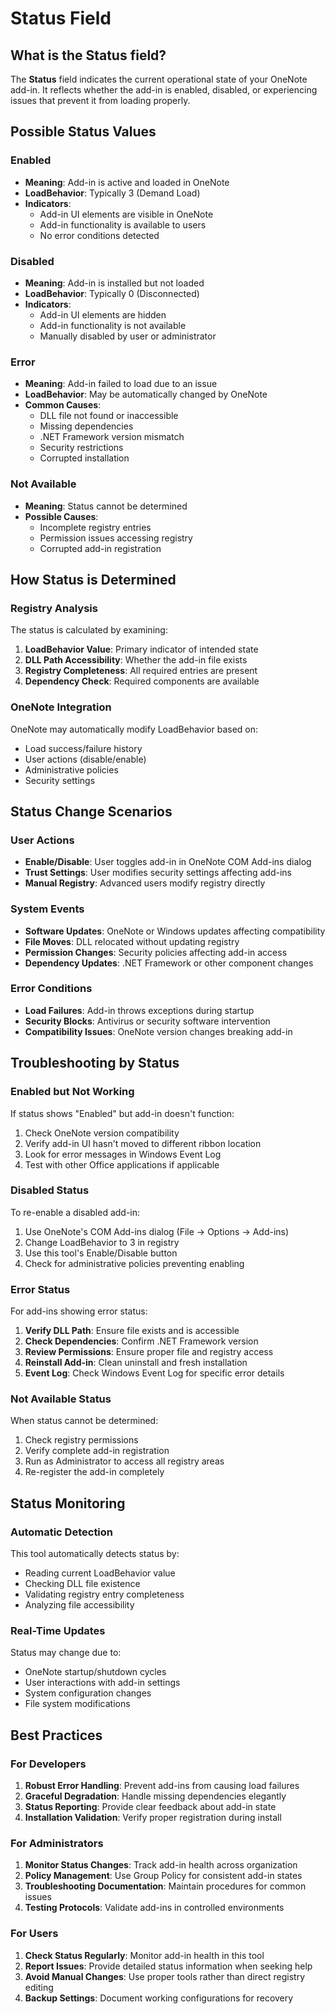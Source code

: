 # Status Field

## What is the Status field?

The **Status** field indicates the current operational state of your OneNote add-in. It reflects whether the add-in is enabled, disabled, or experiencing issues that prevent it from loading properly.

## Possible Status Values

### Enabled
- **Meaning**: Add-in is active and loaded in OneNote
- **LoadBehavior**: Typically 3 (Demand Load)
- **Indicators**: 
  - Add-in UI elements are visible in OneNote
  - Add-in functionality is available to users
  - No error conditions detected

### Disabled
- **Meaning**: Add-in is installed but not loaded
- **LoadBehavior**: Typically 0 (Disconnected)
- **Indicators**:
  - Add-in UI elements are hidden
  - Add-in functionality is not available
  - Manually disabled by user or administrator

### Error
- **Meaning**: Add-in failed to load due to an issue
- **LoadBehavior**: May be automatically changed by OneNote
- **Common Causes**:
  - DLL file not found or inaccessible
  - Missing dependencies
  - .NET Framework version mismatch
  - Security restrictions
  - Corrupted installation

### Not Available
- **Meaning**: Status cannot be determined
- **Possible Causes**:
  - Incomplete registry entries
  - Permission issues accessing registry
  - Corrupted add-in registration

## How Status is Determined

### Registry Analysis
The status is calculated by examining:
1. **LoadBehavior Value**: Primary indicator of intended state
2. **DLL Path Accessibility**: Whether the add-in file exists
3. **Registry Completeness**: All required entries are present
4. **Dependency Check**: Required components are available

### OneNote Integration
OneNote may automatically modify LoadBehavior based on:
- Load success/failure history
- User actions (disable/enable)
- Administrative policies
- Security settings

## Status Change Scenarios

### User Actions
- **Enable/Disable**: User toggles add-in in OneNote COM Add-ins dialog
- **Trust Settings**: User modifies security settings affecting add-ins
- **Manual Registry**: Advanced users modify registry directly

### System Events
- **Software Updates**: OneNote or Windows updates affecting compatibility
- **File Moves**: DLL relocated without updating registry
- **Permission Changes**: Security policies affecting add-in access
- **Dependency Updates**: .NET Framework or other component changes

### Error Conditions
- **Load Failures**: Add-in throws exceptions during startup
- **Security Blocks**: Antivirus or security software intervention
- **Compatibility Issues**: OneNote version changes breaking add-in

## Troubleshooting by Status

### Enabled but Not Working
If status shows "Enabled" but add-in doesn't function:
1. Check OneNote version compatibility
2. Verify add-in UI hasn't moved to different ribbon location
3. Look for error messages in Windows Event Log
4. Test with other Office applications if applicable

### Disabled Status
To re-enable a disabled add-in:
1. Use OneNote's COM Add-ins dialog (File → Options → Add-ins)
2. Change LoadBehavior to 3 in registry
3. Use this tool's Enable/Disable button
4. Check for administrative policies preventing enabling

### Error Status
For add-ins showing error status:
1. **Verify DLL Path**: Ensure file exists and is accessible
2. **Check Dependencies**: Confirm .NET Framework version
3. **Review Permissions**: Ensure proper file and registry access
4. **Reinstall Add-in**: Clean uninstall and fresh installation
5. **Event Log**: Check Windows Event Log for specific error details

### Not Available Status
When status cannot be determined:
1. Check registry permissions
2. Verify complete add-in registration
3. Run as Administrator to access all registry areas
4. Re-register the add-in completely

## Status Monitoring

### Automatic Detection
This tool automatically detects status by:
- Reading current LoadBehavior value
- Checking DLL file existence
- Validating registry entry completeness
- Analyzing file accessibility

### Real-Time Updates
Status may change due to:
- OneNote startup/shutdown cycles
- User interactions with add-in settings
- System configuration changes
- File system modifications

## Best Practices

### For Developers
1. **Robust Error Handling**: Prevent add-ins from causing load failures
2. **Graceful Degradation**: Handle missing dependencies elegantly
3. **Status Reporting**: Provide clear feedback about add-in state
4. **Installation Validation**: Verify proper registration during install

### For Administrators
1. **Monitor Status Changes**: Track add-in health across organization
2. **Policy Management**: Use Group Policy for consistent add-in states
3. **Troubleshooting Documentation**: Maintain procedures for common issues
4. **Testing Protocols**: Validate add-ins in controlled environments

### For Users
1. **Check Status Regularly**: Monitor add-in health in this tool
2. **Report Issues**: Provide detailed status information when seeking help
3. **Avoid Manual Changes**: Use proper tools rather than direct registry editing
4. **Backup Settings**: Document working configurations for recovery